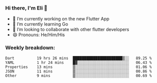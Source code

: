 ### Hi there, I'm Eli 👋
- 🔭 I’m currently working on the new Flutter App
- 🌱 I’m currently learning Go
- 🦄 I’m looking to collaborate with other flutter developers
- 😄 Pronouns: He/Him/His

### Weekly breakdown:
<!--START_SECTION:waka-->

```text
Dart          19 hrs 26 mins  ██████████████████████▒░░   89.25 %
YAML          1 hr 24 mins    █▓░░░░░░░░░░░░░░░░░░░░░░░   06.43 %
Properties    13 mins         ▒░░░░░░░░░░░░░░░░░░░░░░░░   01.06 %
JSON          11 mins         ▒░░░░░░░░░░░░░░░░░░░░░░░░   00.86 %
Other         9 mins          ▒░░░░░░░░░░░░░░░░░░░░░░░░   00.69 %
```

<!--END_SECTION:waka-->
